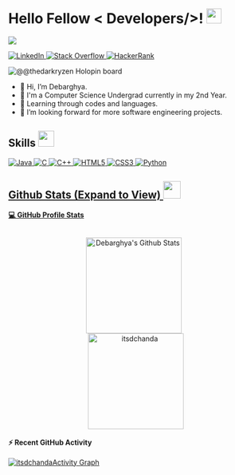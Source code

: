 <h1> Hello Fellow < Developers/>! <img src="https://raw.githubusercontent.com/MartinHeinz/MartinHeinz/master/wave.gif"
      width=30px> </h1>
<p align='center'>
</p>

<p>
  <a href="https://github.com/DenverCoder1/readme-typing-svg"><img
      src="https://readme-typing-svg.herokuapp.com?&font=IBM+Plex+Sans&color=abcdef&size=20&lines=Hello+there!;Welcome+to+my+GitHub+Profile!;I'm+a+Computer+Science+Undergrad" /></a>
</p>

<a href="https://www.linkedin.com/in/debarghya03/" target="_blank">
  <img alt="LinkedIn"
    src="https://img.shields.io/badge/LinkedIn-0077B5?style=for-the-badge&logo=linkedin&logoColor=white">
</a>
<a href="https://stackoverflow.com/users/19224723/debarghya-chanda" target="_blank">
  <img alt="Stack Overflow"
    src="https://img.shields.io/badge/Stack_Overflow-FE7A16?style=for-the-badge&logo=stack-overflow&logoColor=white">
</a>
<a href="https://www.hackerrank.com/itsdchanda" target="_blank">
  <img alt="HackerRank"
    src="https://img.shields.io/badge/-Hackerrank-2EC866?style=for-the-badge&logo=HackerRank&logoColor=white">
</a>

![@@thedarkryzen Holopin board](https://holopin.io/api/user/board?user=thedarkryzen)

- 👋 Hi, I’m Debarghya.
- 💼 I'm a Computer Science Undergrad currently in my 2nd Year.
- 💬 Learning through codes and languages.
- 👯 I’m looking forward for more software engineering projects.

<h2> Skills <img
    src="https://media2.giphy.com/media/QssGEmpkyEOhBCb7e1/giphy.gif?cid=ecf05e47a0n3gi1bfqntqmob8g9aid1oyj2wr3ds3mg700bl&rid=giphy.gif"
    width=32px> </h2>
<a href="https://www.java.com" target="_blank">

![Java](https://img.shields.io/badge/java-%23ED8B00.svg?style=for-the-badge&logo=java&logoColor=white)
![C](https://img.shields.io/badge/c-%2300599C.svg?style=for-the-badge&logo=c&logoColor=white)
![C++](https://img.shields.io/badge/c++-%2300599C.svg?style=for-the-badge&logo=c%2B%2B&logoColor=white)
![HTML5](https://img.shields.io/badge/html5-%23E34F26.svg?style=for-the-badge&logo=html5&logoColor=white)
![CSS3](https://img.shields.io/badge/css3-%231572B6.svg?style=for-the-badge&logo=css3&logoColor=white)
![Python](https://img.shields.io/badge/python-3670A0?style=for-the-badge&logo=python&logoColor=ffdd54)

  <h2> Github Stats (Expand to View) <img
      src="https://i.pinimg.com/originals/65/c4/f4/65c4f452571be1261e9c623f7da488ac.gif" width=35px> </h2>

  <summary><b>💻 GitHub Profile Stats</b></summary>
  <br />
  <p align="center">
    <a href="https://github.com/anuraghazra/github-readme-stats"><img alt="Debarghya's Github Stats"
        src="https://github-readme-stats.vercel.app/api?username=itsdchanda&show_icons=true&count_private=true&theme=algolia"
        height="192px" /></a>
    <br />
    &nbsp;
    <img
      src="https://github-readme-stats.vercel.app/api/top-langs?username=itsdchanda&show_icons=true&locale=en&layout=compact&theme=algolia"
      alt="itsdchanda" height="192px" />
    <br />

  </p>

  <summary><b>⚡ Recent GitHub Activity</b></summary>
  <br />
  <a href="https://github.com/itsdchanda"><img alt="itsdchandaActivity Graph"
      src="https://activity-graph.herokuapp.com/graph?username=itsdchanda&custom_title=itsdchanda%20Contribution%20Graph&theme=react-dark" /></a>
  <br />

  <br />
